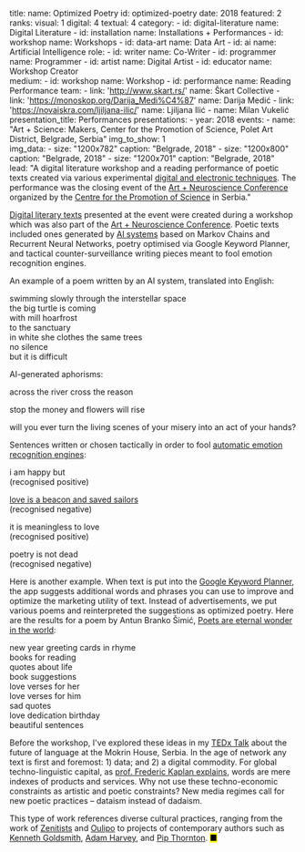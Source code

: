 title: 
    name: Optimized Poetry
id: optimized-poetry
date: 2018
featured: 2
ranks:
    visual: 1
    digital: 4 
    textual: 4
category: 
    - id: digital-literature
      name: Digital Literature
    - id: installation
      name: Installations + Performances
    - id: workshop
      name: Workshops
    - id: data-art
      name: Data Art
    - id: ai
      name: Artificial Intelligence
role:
    - id: writer
      name: Co-Writer
    - id: programmer
      name: Programmer
    - id: artist
      name: Digital Artist
    - id: educator
      name: Workshop Creator  
medium:
    - id: workshop
      name: Workshop
    - id: performance
      name: Reading Performance
team:
    - link: 'http://www.skart.rs/'
      name: Škart Collective
    - link: 'https://monoskop.org/Darija_Medi%C4%87'
      name: Darija Medić
    - link: 'https://novaiskra.com/ljiljana-ilic/'
      name: Ljiljana Ilić
    - name: Milan Vukelić
presentation_title: Performances
presentations:
    - year: 2018
      events:
        - name: "<span class='italic-style'>Art + Science: Makers</span>, Center for the Promotion of Science, Polet Art District, Belgrade, Serbia"
img_to_show: 1       
img_data:
    - size: "1200x782"
      caption: "Belgrade, 2018"
    - size: "1200x800"
      caption: "Belgrade, 2018"
    - size: "1200x701"
      caption: "Belgrade, 2018"   
lead: "A digital literature workshop and a reading performance of poetic texts created via various experimental <a href='https://en.wikipedia.org/wiki/Electronic_literature' target='_blank'>digital and electronic techniques</a>. The performance was the closing event of the <a href='https://elementarium.cpn.rs/u-centru/artneuroscience-susret-umetnosti-i-nauke/' target='_blank'>Art + Neuroscience Conference</a> organized by the <a href='https://www.cpn.edu.rs/en/' target='_blank'>Centre for the Promotion of Science</a> in Serbia."  

<a href='https://en.wikipedia.org/wiki/Electronic_literature' target='_blank'>Digital literary texts</a> presented at the event were created during a workshop which was also part of the <a href='https://elementarium.cpn.rs/u-centru/artneuroscience-susret-umetnosti-i-nauke/' target='_blank'>Art + Neuroscience Conference</a>. Poetic texts included ones generated by <a href='/work/projects/category/ai'>AI systems</a> based on Markov Chains and Recurrent Neural Networks, poetry optimised via Google Keyword Planner, and tactical counter-surveillance writing pieces meant to fool emotion recognition engines.

An example of a poem written by an AI system, translated into English:

<div class='quoted-text tiny-quote-style'>
<p>swimming slowly through the interstellar space<br>
the big turtle is coming<br>
with mill hoarfrost<br>
to the sanctuary<br>
in white she clothes the same trees<br>
no silence<br>
but it is difficult</p>
</div>

AI-generated aphorisms:

<div class='quoted-text tiny-quote-style'>
<p>across the river cross the reason</p>
<p>stop the money and flowers will rise</p>
<p>will you ever turn the living scenes of your misery into an act of your hands?</p>
</div>

Sentences written or chosen tactically in order to fool <a href='https://en.wikipedia.org/wiki/Emotion_recognition#Automatic' target='_blank'>automatic emotion recognition engines</a>:

<div class='quoted-text tiny-quote-style'>
<p>i am happy but<br>
(recognised positive)</p>
<p><a href='https://sites.google.com/site/projectgoethe/Home/oskar-davico/hana' target='_blank'>love is a beacon and saved sailors</a><br> 
(recognised negative)</p>
<p>it is meaningless to love<br> 
(recognised positive)</p>
<p>poetry is not dead<br>
(recognised negative)</p>
</div>  

Here is another example. When text is put into the <a href='https://ads.google.com/home/tools/keyword-planner/' target='_blank'>Google Keyword Planner</a>, the app suggests additional words and phrases you can use to improve and optimize the marketing utility of text. Instead of advertisements, we put various poems and reinterpreted the suggestions as <span class='italic-style'>optimized poetry</span>. Here are the results for a poem by Antun Branko Šimić, <a href='https://sites.google.com/site/projectgoethe/Home/antun-branko-imi/pjesnici' target='_blank'><span class='italic-style'>Poets are eternal wonder in the world</span></a>:

<div class='quoted-text tiny-quote-style'>
<p>new year greeting cards in rhyme<br>
books for reading<br>
quotes about life<br>
book suggestions<br>
love verses for her<br>
love verses for him<br>
sad quotes<br>
love dedication birthday<br> 
beautiful sentences</p>
</div>

Before the workshop, I've explored these ideas in my <a href='https://www.youtube.com/watch?v=amLLN_dRdTc' target='_blank'>TEDx Talk</a> about the future of language at the Mokrin House, Serbia. In the age of network any text is first and foremost: 1) data; and 2) a digital commodity. For global techno-linguistic capital, as <a href='https://infoscience.epfl.ch/record/200539?ln=en' target='_blank'>prof. Frederic Kaplan explains</a>, words are mere indexes of products and services. Why not use these techno-economic constraints as artistic and poetic constraints? New media regimes call for new poetic practices – <span class='italic-style'>dataism</span> instead of dadaism.

This type of work references diverse cultural practices, ranging from the work of <a href='https://monoskop.org/Zenit' target='_blank'>Zenitists</a> and <a href='https://en.wikipedia.org/wiki/Oulipo' target='_blank'>Oulipo</a> to projects of contemporary authors such as <a href='https://monoskop.org/Kenneth_Goldsmith' target='_blank'>Kenneth Goldsmith</a>, <a href='https://ahprojects.com/cvdazzle/' target='_blank'>Adam Harvey</a>, and <a href='https://pipthornton.com/2019/03/12/language-in-the-age-of-algorithmic-reproduction-a-thesis/' target='_blank'>Pip Thornton</a>. <mark>&#9632;</mark>